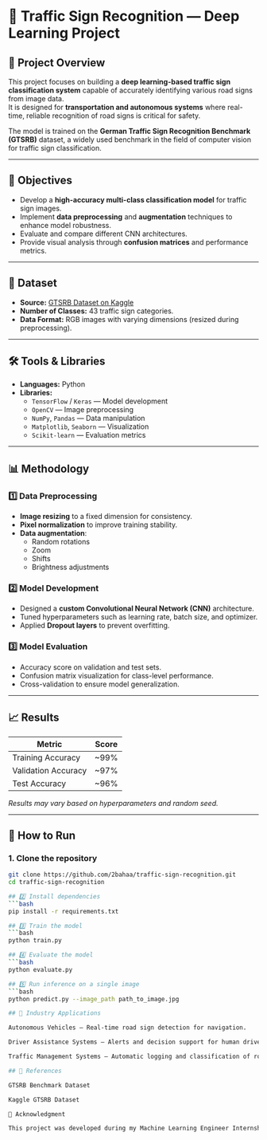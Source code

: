 # 🚦 Traffic Sign Recognition — Deep Learning Project

## 📌 Project Overview
This project focuses on building a **deep learning-based traffic sign classification system** capable of accurately identifying various road signs from image data.  
It is designed for **transportation and autonomous systems** where real-time, reliable recognition of road signs is critical for safety.

The model is trained on the **German Traffic Sign Recognition Benchmark (GTSRB)** dataset, a widely used benchmark in the field of computer vision for traffic sign classification.

---

## 🎯 Objectives
- Develop a **high-accuracy multi-class classification model** for traffic sign images.
- Implement **data preprocessing** and **augmentation** techniques to enhance model robustness.
- Evaluate and compare different CNN architectures.
- Provide visual analysis through **confusion matrices** and performance metrics.

---

## 📂 Dataset
- **Source:** [GTSRB Dataset on Kaggle](https://www.kaggle.com/datasets/valentynsichkar/traffic-signs-preprocessed)
- **Number of Classes:** 43 traffic sign categories.
- **Data Format:** RGB images with varying dimensions (resized during preprocessing).

---

## 🛠 Tools & Libraries
- **Languages:** Python  
- **Libraries:**
  - `TensorFlow` / `Keras` — Model development
  - `OpenCV` — Image preprocessing
  - `NumPy`, `Pandas` — Data manipulation
  - `Matplotlib`, `Seaborn` — Visualization
  - `Scikit-learn` — Evaluation metrics

---

## 📊 Methodology

### 1️⃣ Data Preprocessing
- **Image resizing** to a fixed dimension for consistency.
- **Pixel normalization** to improve training stability.
- **Data augmentation**:
  - Random rotations
  - Zoom
  - Shifts
  - Brightness adjustments

### 2️⃣ Model Development
- Designed a **custom Convolutional Neural Network (CNN)** architecture.
- Tuned hyperparameters such as learning rate, batch size, and optimizer.
- Applied **Dropout layers** to prevent overfitting.

### 3️⃣ Model Evaluation
- Accuracy score on validation and test sets.
- Confusion matrix visualization for class-level performance.
- Cross-validation to ensure model generalization.

---

## 📈 Results
| Metric              | Score   |
|---------------------|---------|
| Training Accuracy   | ~99%    |
| Validation Accuracy | ~97%    |
| Test Accuracy       | ~96%    |

*Results may vary based on hyperparameters and random seed.*

---

## 🚀 How to Run

### 1. Clone the repository
```bash
git clone https://github.com/2bahaa/traffic-sign-recognition.git
cd traffic-sign-recognition

## 2️⃣ Install dependencies
```bash
pip install -r requirements.txt

## 3️⃣ Train the model
```bash
python train.py

## 4️⃣ Evaluate the model
```bash
python evaluate.py

## 5️⃣ Run inference on a single image
```bash
python predict.py --image_path path_to_image.jpg

## 📌 Industry Applications

Autonomous Vehicles — Real-time road sign detection for navigation.

Driver Assistance Systems — Alerts and decision support for human drivers.

Traffic Management Systems — Automatic logging and classification of road sign data.

## 📎 References

GTSRB Benchmark Dataset

Kaggle GTSRB Dataset

🙏 Acknowledgment

This project was developed during my Machine Learning Engineer Internship at Elevvo Pathways as part of an industry-level application in computer vision and intelligent transportation systems.
